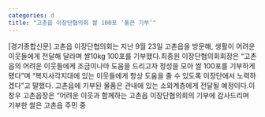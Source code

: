 ```yaml
---
categories: d
title: "고촌읍 이장단협의회 쌀 100포 ‘통큰 기부’"
---
```

[경기종합신문] 고촌읍 이장단협의회는 지난 9월 23일 고촌읍을 방문해, 생활이 어려운 이웃들에게 전달해 달라며 쌀10kg 100포를 기부했다.최종원 이장단협의회회장은 “고촌읍의 어려운 이웃들에게 조금이나마 도움을 드리고자 정성을 모아 쌀 100포를 기부하게 됐다”며 “복지사각지대에 있는 이웃들에게 항상 도움을 줄 수 있도록 이장단에서 노력하겠다”고 말했다. 고촌읍에 기부된 물품은 관내에 있는 소외계층에게 전달될 예정이다.이창우 고촌읍장은 “어려운 이웃과 함께하는 고촌읍 이장단협의회의 기부에 감사드리며 기부한 쌀은 고촌읍 주민 중